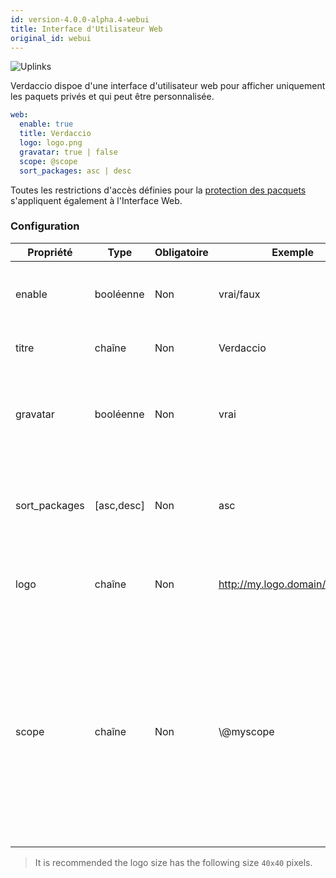 ```yaml
---
id: version-4.0.0-alpha.4-webui
title: Interface d'Utilisateur Web
original_id: webui
---
```

![Uplinks](https://user-images.githubusercontent.com/558752/52916111-fa4ba980-32db-11e9-8a64-f4e06eb920b3.png)

Verdaccio dispoe d'une interface d'utilisateur web pour afficher uniquement les paquets privés et qui peut être personnalisée.

```yaml
web:
  enable: true
  title: Verdaccio
  logo: logo.png
  gravatar: true | false
  scope: @scope
  sort_packages: asc | desc
```

Toutes les restrictions d'accès définies pour la [protection des pacquets](protect-your-dependencies.md) s'appliquent également à l'Interface Web.

### Configuration

| Propriété     | Type       | Obligatoire | Exemple                        | Soutien  | Description                                                                                                                                                          |
| ------------- | ---------- | ----------- | ------------------------------ | -------- | -------------------------------------------------------------------------------------------------------------------------------------------------------------------- |
| enable        | booléenne  | Non         | vrai/faux                      | tous     | permettre l’affichage de l’interface web                                                                                                                             |
| titre         | chaîne     | Non         | Verdaccio                      | tous     | Description du titre HTML                                                                                                                                            |
| gravatar      | booléenne  | Non         | vrai                           | `>v4` | Gravatars will be generated under the hood if this property is enabled                                                                                               |
| sort_packages | [asc,desc] | Non         | asc                            | `>v4` | Gravatars will be generated under the hood if this property is enabled                                                                                               |
| logo          | chaîne     | Non         | http://my.logo.domain/logo.png | tous     | a URI where logo is located (header logo)                                                                                                                            |
| scope         | chaîne     | Non         | \\@myscope                   | tous     | Si vous utilisez ce registre pour un modul spécifique, définissez le dans l'en-tête des instructions de l'interface Web de l'utilisateur (note: escape @ with \\@) |

> It is recommended the logo size has the following size `40x40` pixels.
